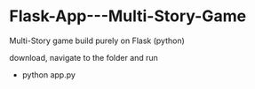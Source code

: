 # Flask-App---Multi-Story-Game
Multi-Story game build purely on Flask (python)


download, navigate to the folder and run

  - python app.py
  
  

